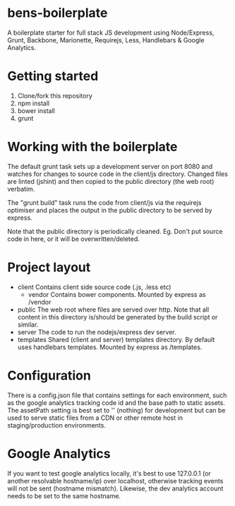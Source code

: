bens-boilerplate
================

A boilerplate starter for full stack JS development using Node/Express, Grunt, Backbone, Marionette, Requirejs, Less, Handlebars & Google Analytics.


Getting started
===============

1. Clone/fork this repository
2. npm install
3. bower install
4. grunt

Working with the boilerplate
============================
The default grunt task sets up a development server on port 8080 and watches for changes to source code in the client/js directory.
Changed files are linted (jshint) and then copied to the public directory (the web root) verbatim.

The "grunt build" task runs the code from client/js via the requirejs optimiser and places the output in the public directory to be served by express.

Note that the public directory is periodically cleaned. Eg. Don't put source code in here, or it will be overwritten/deleted.

Project layout
==============
- client
    Contains client side source code (.js, .less etc)
  - vendor
    Contains bower components. Mounted by express as /vendor
- public
    The web root where files are served over http. Note that all content in this directory is/should be generated by the build script or similar.
- server
    The code to run the nodejs/express dev server.
- templates
    Shared (client and server) templates directory. By default uses handlebars templates. Mounted by express as /templates.

Configuration
=============
There is a config.json file that contains settings for each environment, such as the google analytics tracking code id and the base path to static assets.
The assetPath setting is best set to '' (nothing) for development but can be used to serve static files from a CDN or other remote host in staging/production environments.

Google Analytics
================
If you want to test google analytics locally, it's best to use 127.0.0.1 (or another resolvable hostname/ip) over localhost, otherwise tracking events will not be sent (hostname mismatch).
Likewise, the dev analytics account needs to be set to the same hostname.